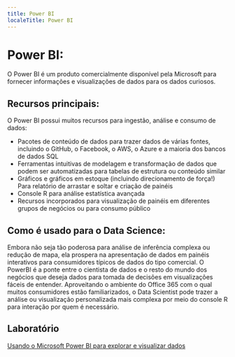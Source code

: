 ```yaml
---
title: Power BI
localeTitle: Power BI
---
```

# Power BI:

O Power BI é um produto comercialmente disponível pela Microsoft para fornecer informações e visualizações de dados para os dados curiosos.

## Recursos principais:

O Power BI possui muitos recursos para ingestão, análise e consumo de dados:

*   Pacotes de conteúdo de dados para trazer dados de várias fontes, incluindo o GitHub, o Facebook, o AWS, o Azure e a maioria dos bancos de dados SQL
*   Ferramentas intuitivas de modelagem e transformação de dados que podem ser automatizadas para tabelas de estrutura ou conteúdo similar
*   Gráficos e gráficos em estoque (incluindo direcionamento de força!) Para relatório de arrastar e soltar e criação de painéis
*   Console R para análise estatística avançada
*   Recursos incorporados para visualização de painéis em diferentes grupos de negócios ou para consumo público

## Como é usado para o Data Science:

Embora não seja tão poderosa para análise de inferência complexa ou redução de mapa, ela prospera na apresentação de dados em painéis interativos para consumidores típicos de dados do tipo comercial. O PowerBI é a ponte entre o cientista de dados e o resto do mundo dos negócios que deseja dados para tomada de decisões em visualizações fáceis de entender. Aproveitando o ambiente do Office 365 com o qual muitos consumidores estão familiarizados, o Data Scientist pode trazer a análise ou visualização personalizada mais complexa por meio do console R para interação por quem é necessário.

## Laboratório

[Usando o Microsoft Power BI para explorar e visualizar dados](https://github.com/Microsoft/computerscience/blob/master/Labs/Big%20Data%20and%20Analytics/Power%20BI/Power%20BI.md)